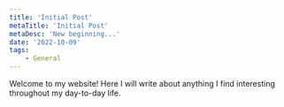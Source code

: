 ```yaml
---
title: 'Initial Post'
metaTitle: 'Initial Post'
metaDesc: 'New beginning...'
date: '2022-10-09'
tags: 
    - General
---
```


Welcome to my website! Here I will write about anything 
I find interesting throughout my day-to-day life.